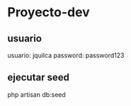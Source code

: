 # Proyecto-dev

## usuario
usuario: jquilca
password: password123


## ejecutar seed

php artisan db:seed

